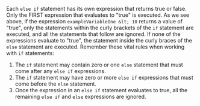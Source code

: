 Each `else if` statement has its own expression that returns true or false. Only the FIRST expression that evaluates to "true" is executed. As we see above, if the expression `exampleVariableOne &lt; 10` returns a value of "true", only the statements within the curly brackets of the `if` statement are executed, and all the statements that follow are ignored. If none of the expressions evaluate to "true", the statement inside the curly braces of the `else` statement are executed. Remember these vital rules when working with `if` statements:

1. The `if` statement may contain zero or one `else` statement that must come after any `else if` expressions.
2. The `if` statement may have zero or more `else if` expressions that must come before the `else` statement.
3. Once the expression in an `else if` statement evaluates to true, all the remaining `else if` and `else` expressions are ignored.

